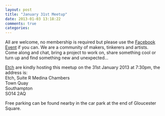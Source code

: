 ```yaml
---
layout: post
title: "January 31st Meetup"
date: 2013-01-03 13:18:22
comments: true
categories:
---
```

All are welcome, no membership is required but please use the
[Facebook Event](https://www.facebook.com/events/419170128162727/) if you can. We
are a community of makers, tinkerers and artists. Come along and chat,
bring a project to work on, share something cool or turn up and find
something new and unexpected...

[Etch](http://www.etchuk.com/) are kindly hosting this meetup on the
31st January 2013 at 7:30pm, the address is:  
Etch, Suite R Medina Chambers  
Town Quay  
Southampton  
SO14 2AQ

Free parking can be found nearby in the car park at the end of
Gloucester Square.
